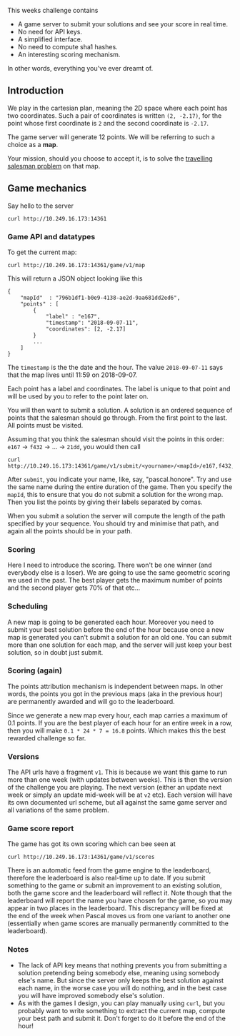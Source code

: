 
This weeks challenge contains

- A game server to submit your solutions and see your score in real time.
- No need for API keys.
- A simplified interface.
- No need to compute sha1 hashes.
- An interesting scoring mechanism. 

In other words, everything you've ever dreamt of.

## Introduction

We play in the cartesian plan, meaning the 2D space where each point has two coordinates. Such a pair of coordinates is written `(2, -2.17)`, for the point whose first coordinate is `2` and the second coordinate is `-2.17`.

The game server will generate 12 points. We will be referring to such a choice as a **map**.

Your mission, should you choose to accept it, is to solve the [travelling salesman problem](https://en.wikipedia.org/wiki/Travelling_salesman_problem) on that map.

## Game mechanics

Say hello to the server

```
curl http://10.249.16.173:14361
```

### Game API and datatypes

To get the current map:

```
curl http://10.249.16.173:14361/game/v1/map
```

This will return a JSON object looking like this

```
{
    "mapId"  : "796b1df1-b0e9-4138-ae2d-9aa681dd2ed6",
    "points" : [
        {
            "label" : "e167",
            "timestamp": "2018-09-07-11",
            "coordinates": [2, -2.17]
        }
        ...
    ]
}
```

The `timestamp` is the the date and the hour. The value `2018-09-07-11` says that the map lives until 11:59 on 2018-09-07.

Each point has a label and coordinates. The label is unique to that point and will be used by you to refer to the point later on. 

You will then want to submit a solution. A solution is an ordered sequence of points that the salesman should go through. From the first point to the last. All points must be visited.

Assuming that you think the salesman should visit the points in this order: `e167` -> `f432` -> ... -> `21dd`, you would then call

```
curl http://10.249.16.173:14361/game/v1/submit/<yourname>/<mapId>/e167,f432,...,21dd
```

After `submit`, you indicate your name, like, say, "pascal.honore". Try and use the same name during the entire duration of the game. Then you specify the `mapId`, this to ensure that you do not submit a solution for the wrong map. Then you list the points by giving their labels separated by comas.

When you submit a solution the server will compute the length of the path specified by your sequence. You should try and minimise that path, and again all the points should be in your path.

### Scoring

Here I need to introduce the scoring. There won't be one winner (and everybody else is a loser). We are going to use the same geometric scoring we used in the past. The best player gets the maximum number of points and the second player gets 70% of that etc...

### Scheduling

A new map is going to be generated each hour. Moreover you need to submit your best solution before the end of the hour because once a new map is generated you can't submit a solution for an old one. You can submit more than one solution for each map, and the server will just keep your best solution, so in doubt just submit.

### Scoring (again)

The points attribution mechanism is independent between maps. In other words, the points you got in the previous maps (aka in the previous hour) are permanently awarded and will go to the leaderboard. 

Since we generate a new map every hour, each map carries a maximum of 0.1 points. If you are the best player of each hour for an entire week in a row, then you will make `0.1 * 24 * 7 = 16.8` points. Which makes this the best rewarded challenge so far. 

### Versions

The API urls have a fragment `v1`. This is because we want this game to run more than one week (with updates between weeks). This is then the version of the challenge you are playing. The next version (either an update next week or simply an update mid-week will be at `v2` etc). Each version will have its own documented url scheme, but all against the same game server and all variations of the same problem. 

### Game score report

The game has got its own scoring which can bee seen at

```
curl http://10.249.16.173:14361/game/v1/scores
```

There is an automatic feed from the game engine to the leaderboard, therefore the leaderboard is also real-time up to date. If you submit something to the game or submit an improvement to an existing solution, both the game score and the leaderboard will reflect it. Note though that the leaderboard will report the name you have chosen for the game, so you may appear in two places in the leaderboard. This discrepancy will be fixed at the end of the week when Pascal moves us from one variant to another one (essentially when game scores are manually permanently committed to the leaderboard).

### Notes

- The lack of API key means that nothing prevents you from submitting a solution pretending being somebody else, meaning using somebody else's name. But since the server only keeps the best solution against each name, in the worse case you will do nothing, and in the best case you will have improved somebody else's solution. 
- As with the games I design, you can play manually using `curl`, but you probably want to write something to extract the current map, compute your best path and submit it. Don't forget to do it before the end of the hour!